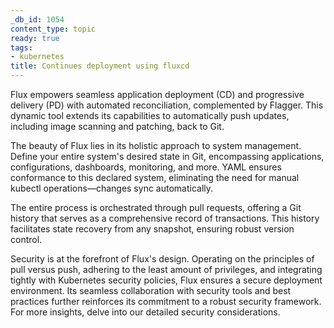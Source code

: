 ```yaml
---
_db_id: 1054
content_type: topic
ready: true
tags:
- kubernetes
title: Continues deployment using fluxcd
---
```


Flux empowers seamless application deployment (CD) and progressive delivery (PD) with automated reconciliation, complemented by Flagger. This dynamic tool extends its capabilities to automatically push updates, including image scanning and patching, back to Git.

The beauty of Flux lies in its holistic approach to system management. Define your entire system's desired state in Git, encompassing applications, configurations, dashboards, monitoring, and more. YAML ensures conformance to this declared system, eliminating the need for manual kubectl operations—changes sync automatically.

The entire process is orchestrated through pull requests, offering a Git history that serves as a comprehensive record of transactions. This history facilitates state recovery from any snapshot, ensuring robust version control.

Security is at the forefront of Flux's design. Operating on the principles of pull versus push, adhering to the least amount of privileges, and integrating tightly with Kubernetes security policies, Flux ensures a secure deployment environment. Its seamless collaboration with security tools and best practices further reinforces its commitment to a robust security framework. For more insights, delve into our detailed security considerations.